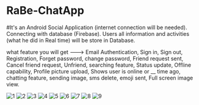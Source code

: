 # RaBe-ChatApp

#It's an Android Social Application (internet connection will be needed). Connecting with database (Firebase). Users all information and activities (what he did in Real time) will be store in Database.

what feature you will get ---> Email Authentication, Sign in, Sign out, Registration, Forget password, change password, Friend request sent, Cancel friend request, Unfriend, searching feature, Status update, Offline capability, Profile picture upload, Shows user is online or __ time ago, chatting feature, sending image, sms delete, emoji sent, Full screen image view. 

![1](https://user-images.githubusercontent.com/32978751/38555947-cffa622c-3ce9-11e8-98a0-b4a7502d1607.PNG)
![2](https://user-images.githubusercontent.com/32978751/38555950-d1475f40-3ce9-11e8-8a43-1bd9dc235794.PNG)
![3](https://user-images.githubusercontent.com/32978751/38555953-d2a03c68-3ce9-11e8-9467-6b63e412207a.PNG)
![4](https://user-images.githubusercontent.com/32978751/38555958-d429e606-3ce9-11e8-9ce7-50247631b235.PNG)
![5](https://user-images.githubusercontent.com/32978751/38555962-d62006de-3ce9-11e8-82ea-5986342f3bdf.PNG)
![6](https://user-images.githubusercontent.com/32978751/38555968-d8ea3ab0-3ce9-11e8-99e2-2f67667d144e.PNG)
![7](https://user-images.githubusercontent.com/32978751/38555971-daa88cf8-3ce9-11e8-9a94-4cce53397896.PNG)
![8](https://user-images.githubusercontent.com/32978751/38555973-dcb66394-3ce9-11e8-99c4-f3388737c547.PNG)
![9](https://user-images.githubusercontent.com/32978751/38555978-e3d42602-3ce9-11e8-9ed5-4ba371e97cd4.PNG)

